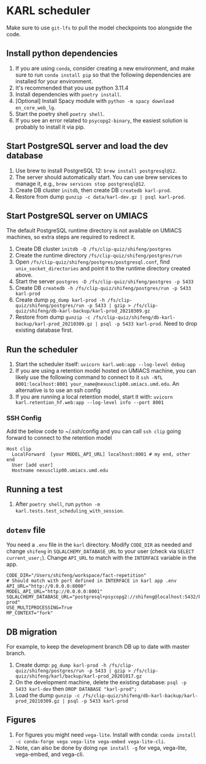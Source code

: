 # KARL scheduler

Make sure to use `git-lfs` to pull the model checkpoints too alongside the code.

## Install python dependencies
1. If you are using `conda`, consider creating a new environment, and make sure
   to run `conda install pip` so that the following dependencies are installed
   for your environment.
2. It's recommended that you use python 3.11.4
3. Install dependencies with `poetry install`.
4. [Optional] Install Spacy module with `python -m spacy download en_core_web_lg`.
5. Start the poetry shell `poetry shell`.
6. If you see an error related to `psycopg2-binary`, the easiest solution is probably to install it via pip.

## Start PostgreSQL server and load the dev database
1. Use brew to install PostgreSQL 12: `brew install postgresql@12`.
2. The server should automatically start. You can use brew services to manage it, e.g., `brew services stop postgresql@12`.
3. Create DB cluster `initdb`, then create DB `createdb karl-prod`.
4. Restore from dump `gunzip -c data/karl-dev.gz | psql karl-prod`.

## Start PostgreSQL server on UMIACS
The default PostgreSQL runtime directory is not available on UMIACS machines, so extra steps are required to redirect it.
1. Create DB cluster `initdb -D /fs/clip-quiz/shifeng/postgres`
2. Create the runtime directory `/fs/clip-quiz/shifeng/postgres/run`
3. Open `/fs/clip-quiz/shifeng/postgres/postgresql.conf`, find `unix_socket_directories` and point it to the runtime directory created above. 
4. Start the server `postgres -D /fs/clip-quiz/shifeng/postgres -p 5433`
5. Create DB `createdb -h /fs/clip-quiz/shifeng/postgres/run -p 5433 karl-prod`
6. Create dump `pg_dump karl-prod -h /fs/clip-quiz/shifeng/postgres/run -p 5433 | gzip > /fs/clip-quiz/shifeng/db-karl-backup/karl-prod_20210309.gz`
7. Restore from dump `gunzip -c /fs/clip-quiz/shifeng/db-karl-backup/karl-prod_20210309.gz | psql -p 5433 karl-prod`. Need to drop existing database first.

## Run the scheduler
1. Start the scheduler itself: `uvicorn karl.web:app --log-level debug`
2. If you are using a retention model hosted on UMIACS machine, you can likely use the following command to connect to it `ssh -NfL 8001:localhost:8001 your_name@nexusclip00.umiacs.umd.edu`. An alternative is to use an ssh config
3. If you are running a local retention model, start it with: `uvicorn karl.retention_hf.web:app --log-level info --port 8001`

### SSH Config
Add the below code to ~/.ssh/config and you can call `ssh clip` going forward to connect to the retention model
```
Host clip
  LocalForward  [your MODEL_API_URL] localhost:8001 # my end, other end
  User [add user]
  Hostname nexusclip00.umiacs.umd.edu
```
## Running a test
1. After `poetry shell`, run `python -m karl.tests.test_scheduling_with_session`.

## `dotenv` file
You need a `.env` file in the `karl` directory. Modify `CODE_DIR` as needed and change `shifeng` in `SQLALCHEMY_DATABASE_URL` to your user (check via `SELECT current_user;`). 
Change `API_URL` to match with the `INTERFACE` variable in the app.
```
CODE_DIR="/Users/shifeng/workspace/fact-repetition"
# Should match with port defined in INTERFACE in karl app .env 
API_URL="http://0.0.0.0:8000" 
MODEL_API_URL="http://0.0.0.0:8001"
SQLALCHEMY_DATABASE_URL="postgresql+psycopg2://shifeng@localhost:5432/karl-prod"
USE_MULTIPROCESSING=True
MP_CONTEXT="fork"
```

## DB migration
For example, to keep the development branch DB up to date with master branch.
1. Create dump: `pg_dump karl-prod -h /fs/clip-quiz/shifeng/postgres/run -p 5433 | gzip > /fs/clip-quiz/shifeng/karl/backup/karl-prod_20201017.gz`
2. On the development machine, delete the existing database: `psql -p 5433 karl-dev` then `DROP DATABASE "karl-prod";`
3. Load the dump `gunzip -c /fs/clip-quiz/shifeng/db-karl-backup/karl-prod_20210309.gz | psql -p 5433 karl-prod`

## Figures
1. For figures you might need `vega-lite`. Install with conda: `conda install -c conda-forge vega vega-lite vega-embed vega-lite-cli`.
2. Note, can also be done by doing `npm install -g` for vega, vega-lite, vega-embed, and vega-cli.
